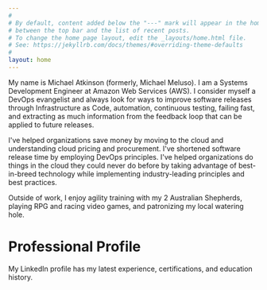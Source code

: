 ```yaml
---
#
# By default, content added below the "---" mark will appear in the home page
# between the top bar and the list of recent posts.
# To change the home page layout, edit the _layouts/home.html file.
# See: https://jekyllrb.com/docs/themes/#overriding-theme-defaults
#
layout: home
---
```


My name is Michael Atkinson (formerly, Michael Meluso). I am a Systems Development Engineer at Amazon Web Services (AWS). I consider myself a DevOps evangelist and always look for ways to improve software releases through Infrastructure as Code, automation, continuous testing, failing fast, and extracting as much information from the feedback loop that can be applied to future releases.

I've helped organizations save money by moving to the cloud and understanding cloud pricing and procurement. I've shortened software release time by employing DevOps principles. I've helped organizations do things in the cloud they could never do before by taking advantage of best-in-breed technology while implementing industry-leading principles and best practices.

Outside of work, I enjoy agility training with my 2 Australian Shepherds, playing RPG and racing video games, and patronizing my local watering hole.

# Professional Profile

My LinkedIn profile has my latest experience, certifications, and education history.
